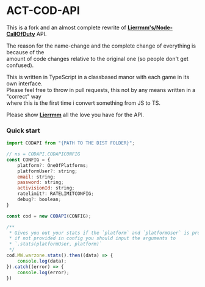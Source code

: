 # ACT-COD-API

This is a fork and an almost complete rewrite of **[Lierrmm's/Node-CallOfDuty](https://github.com/Lierrmm/Node-CallOfDuty)** API.

The reason for the name-change and the complete change of everything is because of the\
amount of code changes relative to the original one (so people don't get confused).

This is written in TypeScript in a classbased manor with each game in its own interface.\
Please feel free to throw in pull requests, this not by any means written in a "correct" way\
where this is the first time i convert something from JS to TS.

Please show **[Lierrmm](https://github.com/Lierrmm)** all the love you have for the API.

### Quick start

```js
import CODAPI from "{PATH TO THE DIST FOLDER}";

// ns = CODAPI.CODAPICONFIG
const CONFIG = {
    platform?: OneOfPlatforms;
    platformUser?: string;
    email: string;
    password: string;
    activisionId: string;
    ratelimit?: RATELIMITCONFIG;
    debug?: boolean;
}

const cod = new CODAPI(CONFIG);

/**
 * Gives you out your stats if the `platform` and `platformUser` is provided in config
 * if not provided in config you should input the arguments to
 * `.stats(platformUser, platform)`
 */
cod.MW.warzone.stats().then((data) => {
    console.log(data);
}).catch((error) => {
    console.log(error);
})
```
